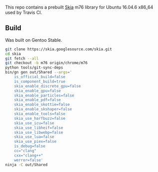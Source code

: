 This repo contains a prebuilt [Skia](https://skia.org/) m76 library for Ubuntu 16.04.6 x86_64
used by Travis CI.

## Build

Was built on Gentoo Stable.

```sh
git clone https://skia.googlesource.com/skia.git
cd skia
git fetch --all
git checkout -b m76 origin/chrome/m76
python tools/git-sync-deps
bin/gn gen out/Shared --args='
    is_official_build=false
    is_component_build=true
    skia_enable_discrete_gpu=false
    skia_enable_gpu=false
    skia_enable_particles=false
    skia_enable_pdf=false
    skia_enable_skottie=false
    skia_enable_skshaper=false
    skia_enable_tools=false
    skia_use_harfbuzz=false
    skia_use_icu=false
    skia_use_libheif=false
    skia_use_libwebp=false
    skia_use_lua=false
    skia_use_piex=false
    is_debug=false
    cc="clang"
    cxx="clang++"
    werror=false'
ninja -C out/Shared
```

